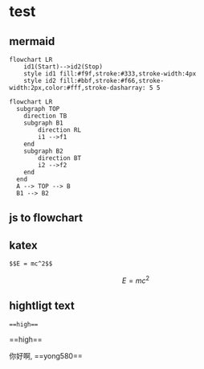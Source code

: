 # test

## mermaid

```mermaid
flowchart LR
    id1(Start)-->id2(Stop)
    style id1 fill:#f9f,stroke:#333,stroke-width:4px
    style id2 fill:#bbf,stroke:#f66,stroke-width:2px,color:#fff,stroke-dasharray: 5 5
```

```mermaid
flowchart LR
  subgraph TOP
    direction TB
    subgraph B1
        direction RL
        i1 -->f1
    end
    subgraph B2
        direction BT
        i2 -->f2
    end
  end
  A --> TOP --> B
  B1 --> B2
```

## js to flowchart

[](flowchart.js ":include :type=code js2flowchart")

## katex

```txt
$$E = mc^2$$
```

$$E = mc^2$$

## hightligt text

```txt
==high==
```

==high==

你好啊, ==yong580==
